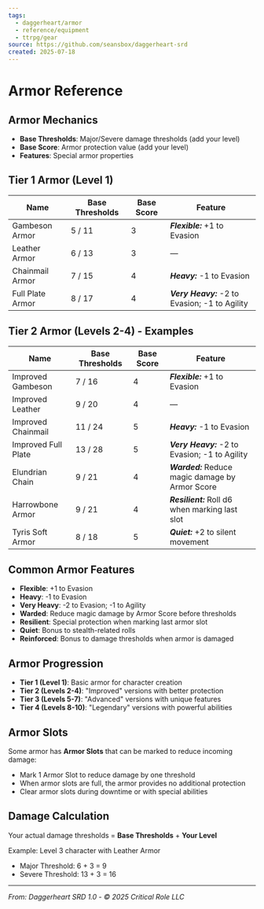 ```yaml
---
tags:
  - daggerheart/armor
  - reference/equipment
  - ttrpg/gear
source: https://github.com/seansbox/daggerheart-srd
created: 2025-07-18
---
```


# Armor Reference

## Armor Mechanics

- **Base Thresholds**: Major/Severe damage thresholds (add your level)
- **Base Score**: Armor protection value (add your level)
- **Features**: Special armor properties

## Tier 1 Armor (Level 1)

| **Name** | **Base Thresholds** | **Base Score** | **Feature** |
|----------|---------------------|----------------|-------------|
| Gambeson Armor | 5 / 11 | 3 | ***Flexible:*** +1 to Evasion |
| Leather Armor | 6 / 13 | 3 | — |
| Chainmail Armor | 7 / 15 | 4 | ***Heavy:*** -1 to Evasion |
| Full Plate Armor | 8 / 17 | 4 | ***Very Heavy:*** -2 to Evasion; -1 to Agility |

## Tier 2 Armor (Levels 2-4) - Examples

| **Name** | **Base Thresholds** | **Base Score** | **Feature** |
|----------|---------------------|----------------|-------------|
| Improved Gambeson | 7 / 16 | 4 | ***Flexible:*** +1 to Evasion |
| Improved Leather | 9 / 20 | 4 | — |
| Improved Chainmail | 11 / 24 | 5 | ***Heavy:*** -1 to Evasion |
| Improved Full Plate | 13 / 28 | 5 | ***Very Heavy:*** -2 to Evasion; -1 to Agility |
| Elundrian Chain | 9 / 21 | 4 | ***Warded:*** Reduce magic damage by Armor Score |
| Harrowbone Armor | 9 / 21 | 4 | ***Resilient:*** Roll d6 when marking last slot |
| Tyris Soft Armor | 8 / 18 | 5 | ***Quiet:*** +2 to silent movement |

## Common Armor Features

- **Flexible**: +1 to Evasion
- **Heavy**: -1 to Evasion  
- **Very Heavy**: -2 to Evasion; -1 to Agility
- **Warded**: Reduce magic damage by Armor Score before thresholds
- **Resilient**: Special protection when marking last armor slot
- **Quiet**: Bonus to stealth-related rolls
- **Reinforced**: Bonus to damage thresholds when armor is damaged

## Armor Progression

- **Tier 1 (Level 1)**: Basic armor for character creation
- **Tier 2 (Levels 2-4)**: "Improved" versions with better protection
- **Tier 3 (Levels 5-7)**: "Advanced" versions with unique features  
- **Tier 4 (Levels 8-10)**: "Legendary" versions with powerful abilities

## Armor Slots

Some armor has **Armor Slots** that can be marked to reduce incoming damage:
- Mark 1 Armor Slot to reduce damage by one threshold
- When armor slots are full, the armor provides no additional protection
- Clear armor slots during downtime or with special abilities

## Damage Calculation

Your actual damage thresholds = **Base Thresholds** + **Your Level**

Example: Level 3 character with Leather Armor
- Major Threshold: 6 + 3 = 9
- Severe Threshold: 13 + 3 = 16

---

*From: Daggerheart SRD 1.0 - © 2025 Critical Role LLC*
